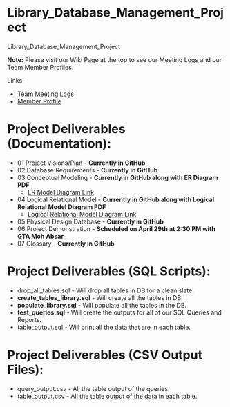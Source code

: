 # Library_Database_Management_Project
Library_Database_Management_Project


**Note:** Please visit our Wiki Page at the top to see our Meeting Logs and our Team Member Profiles.

Links:
- [Team Meeting Logs](https://github.com/KusumaMurthy109/Library_Database_Management_Project/wiki/Team-Meeting-Logs)
- [Member Profile](https://github.com/KusumaMurthy109/Library_Database_Management_Project/wiki/Team-Profiles)

# Project Deliverables (Documentation):
- 01 Project Visions/Plan - **Currently in GitHub**
- 02 Database Requirements - **Currently in GitHub**
- 03  Conceptual Modeling - **Currently in GitHub along with ER Diagram PDF**
  - [ER Model Diagram Link](https://viewer.diagrams.net/?tags=%7B%7D&lightbox=1&highlight=0000ff&edit=_blank&layers=1&nav=1&title=ER%20Diagram&dark=0#Uhttps%3A%2F%2Fdrive.google.com%2Fuc%3Fid%3D1_KGkKMW-fyRr9aN6N-gbbnwTqDtz724K%26export%3Ddownload#%7B%22pageId%22%3A%22k7eG-Vjl01qzv2KogiVF%22%7D)
- 04 Logical Relational Model - **Currently in GitHub along with Logical Relational Model Diagram PDF**
  - [Logical Relational Model Diagram Link](https://viewer.diagrams.net/?tags=%7B%7D&lightbox=1&highlight=0000ff&edit=_blank&layers=1&nav=1&title=Relational%20Schema%20Diagram&dark=0#Uhttps%3A%2F%2Fdrive.google.com%2Fuc%3Fid%3D1HizW8P6hBaWhd9nTs-7Okx-FbY9aNjA3%26export%3Ddownload#%7B%22pageId%22%3A%22k7eG-Vjl01qzv2KogiVF%22%7D)
- 05 Physical Design Database - **Currently in GitHub**
- 06 Project Demonstration - **Scheduled on April 29th at 2:30 PM with GTA Moh Absar**
- 07 Glossary - **Currently in GitHub**
# Project Deliverables (SQL Scripts):
- drop_all_tables.sql - Will drop all tables in DB for a clean slate.
- **create_tables_library.sql** - Will create all the tables in DB.
- **populate_library.sql** - Will populate all the tables in the DB.
- **test_queries.sql** - Will create the outputs for all of our SQL Queries and Reports.
- table_output.sql - Will print all the data that are in each table.
# Project Deliverables (CSV Output Files):
- query_output.csv - All the table output of the queries.
- table_output.csv - All the table output of the data in each table.
